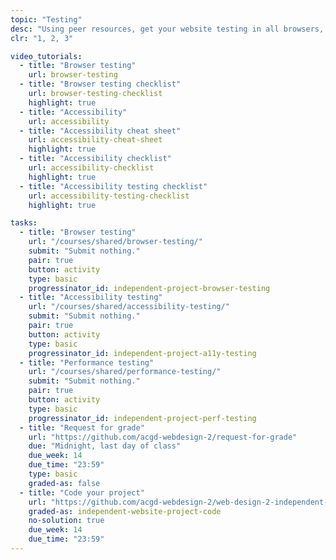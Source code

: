 ```yaml
---
topic: "Testing"
desc: "Using peer resources, get your website testing in all browsers, accessibility tools & performance tools."
clr: "1, 2, 3"

video_tutorials:
  - title: "Browser testing"
    url: browser-testing
  - title: "Browser testing checklist"
    url: browser-testing-checklist
    highlight: true
  - title: "Accessibility"
    url: accessibility
  - title: "Accessibility cheat sheet"
    url: accessibility-cheat-sheet
    highlight: true
  - title: "Accessibility checklist"
    url: accessibility-checklist
    highlight: true
  - title: "Accessibility testing checklist"
    url: accessibility-testing-checklist
    highlight: true

tasks:
  - title: "Browser testing"
    url: "/courses/shared/browser-testing/"
    submit: "Submit nothing."
    pair: true
    button: activity
    type: basic
    progressinator_id: independent-project-browser-testing
  - title: "Accessibility testing"
    url: "/courses/shared/accessibility-testing/"
    submit: "Submit nothing."
    pair: true
    button: activity
    type: basic
    progressinator_id: independent-project-a11y-testing
  - title: "Performance testing"
    url: "/courses/shared/performance-testing/"
    submit: "Submit nothing."
    pair: true
    button: activity
    type: basic
    progressinator_id: independent-project-perf-testing
  - title: "Request for grade"
    url: "https://github.com/acgd-webdesign-2/request-for-grade"
    due: "Midnight, last day of class"
    due_week: 14
    due_time: "23:59"
    type: basic
    graded-as: false
  - title: "Code your project"
    url: "https://github.com/acgd-webdesign-2/web-design-2-independent-project"
    graded-as: independent-website-project-code
    no-solution: true
    due_week: 14
    due_time: "23:59"
---
```

